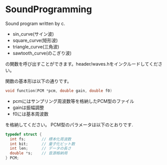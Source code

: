 # SoundProgramming
Sound program written by c.

* sin_curve(サイン波)
* square_curve(矩形波)
* triangle_curve(三角波)
* sawtooth_curve(のこぎり波)

の関数を呼び出すことができます。header/waves.hをインクルードしてください。

関数の基本形は以下の通りです。
```c
void function(PCM *pcm, double gain, double f0)
```
* pcmにはサンプリング周波数等を格納したPCM型のファイル
* gainは振幅調整
* f0には基本周波数

を格納してください。
PCM型のパラメータは以下のとおりです.
```c
typedef struct {
  int fs;       // 標本化周波数
  int bit;      // 量子化ビット数
  int len;      // データの長さ
  double *s;    // 音源格納用
} PCM;
```